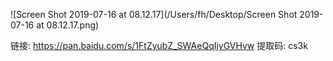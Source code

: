 ![Screen Shot 2019-07-16 at 08.12.17](/Users/fh/Desktop/Screen Shot 2019-07-16 at 08.12.17.png)

链接: https://pan.baidu.com/s/1FtZyubZ_SWAeQqIjyGVHvw 提取码: cs3k 